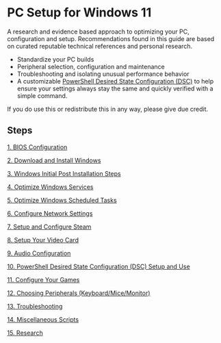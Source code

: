 #  PC Setup for Windows 11
A research and evidence based approach to optimizing your PC, configuration and setup. Recommendations found in this guide are based on curated reputable technical references and personal research.

 * Standardize your PC builds
 * Peripheral selection, configuration and maintenance
 * Troubleshooting and isolating unusual performance behavior
 * A customizable [PowerShell Desired State Configuration (DSC)](CONTENT/DOCS/PSDSC/README.md) to help ensure your settings always stay the same and quickly verified with a simple command.

If you do use this or redistribute this in any way, please give due credit.

## Steps
[1. BIOS Configuration](Docs/bios.md)

[2. Download and Install Windows]()

[3. Windows Initial Post Installation Steps](CONTENT/DOCS/POSTINSTALL/README.md)

[4. Optimize Windows Services](CONTENT/DOCS/SERVICES/README.md)

[5. Optimize Windows Scheduled Tasks](CONTENT/DOCS/SCHEDULEDTASKS/README.md)

[6. Configure Network Settings](CONTENT/DOCS/NETWORK/README.md)

[7. Setup and Configure Steam](CONTENT/DOCS/STEAM/README.md)

[8. Setup Your Video Card](CONTENT/DOCS/VIDEOCARD/README.md)

[9. Audio Configuration](CONTENT/DOCS/AUDIO/README.md)

[10. PowerShell Desired State Configuration (DSC) Setup and Use](CONTENT/DOCS/PSDSC/README.md)

[11. Configure Your Games](CONTENT/DOCS/GAMECONFIGS/README.md)

[12. Choosing Peripherals (Keyboard/Mice/Monitor)](CONTENT/DOCS/PERIPHERALS/README.md)

[13. Troubleshooting](CONTENT/TROUBLESHOOTING/README.md)

[14. Miscellaneous Scripts](CONTENT/SCRIPTS/README.md)

[15. Research](CONTENT/RESEARCH/README.md)
